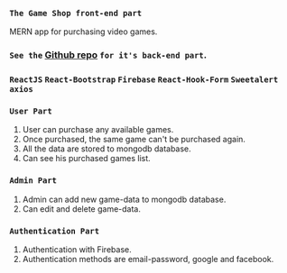 ### `The Game Shop front-end part`
MERN app for purchasing video games.

### `See the` [Github repo](https://github.com/UpekkaChakma/the-game-shop-server) `for it's back-end part`.

### `ReactJS` `React-Bootstrap` `Firebase` `React-Hook-Form` `Sweetalert` `axios`

### `User Part`
1. User can purchase any available games.
2. Once purchased, the same game can't be purchased again.
3. All the data are stored to mongodb database.
4. Can see his purchased games list.

### `Admin Part`
1. Admin can add new game-data to mongodb database.
2. Can edit and delete game-data.

### `Authentication Part`
1. Authentication with Firebase.
2. Authentication methods are email-password, google and facebook. 
